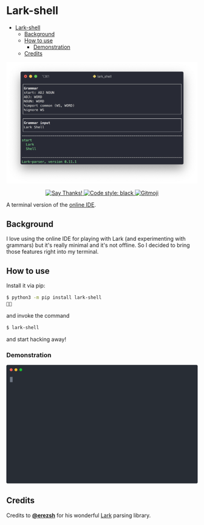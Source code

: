 # Lark-shell
<!-- TOC depthFrom:1 depthTo:6 withLinks:1 updateOnSave:1 orderedList:0 -->

- [Lark-shell](#lark-shell)
	- [Background](#background)
	- [How to use](#how-to-use)
		- [Demonstration](#demonstration)
	- [Credits](#credits)

<!-- /TOC -->

<img src="assets/feature.png">
<p align="center">
    <a href="https://saythanks.io/to/bryan.hu.2020@gmail.com">
        <img src="https://img.shields.io/badge/Say%20Thanks-!-1EAEDB.svg" alt="Say Thanks!">
    </a>
    <a href="https://github.com/psf/black">
        <img src="https://img.shields.io/badge/code%20style-black-000000.svg" alt="Code style: black">
    </a>
    <a href="https://gitmoji.carloscuesta.me">
        <img src="https://img.shields.io/badge/gitmoji-%20😜%20😍-FFDD67.svg?style=flat-square" alt="Gitmoji">
    </a>
</p>

A terminal version of the [online IDE][1].

## Background

I love using the online IDE for playing with Lark (and experimenting with grammars) but it's really minimal
and it's not offline. So I decided to bring those features right into my terminal.

## How to use

Install it via pip:

```bash
$ python3 -m pip install lark-shell
🍰✨
```
and invoke the command
```bash
$ lark-shell
```
and start hacking away!

### Demonstration

![A demo of using lark-shell](assets/demo.svg)

## Credits

Credits to [**@erezsh**][2] for his wonderful [Lark][3] parsing library.


[1]: https://lark-parser.github.io/lark/ide/app.html
[2]: https://github.com/erezsh
[3]: https://github.com/lark-parser/lark
